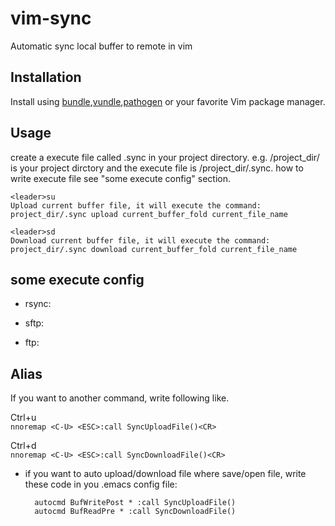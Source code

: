 vim-sync
========

Automatic sync local buffer to remote in vim


Installation
----

Install using [bundle],[vundle],[pathogen] or your favorite Vim package manager.

Usage
----

create a execute file called .sync in your project directory.
e.g. /project_dir/ is your project dirctory and the execute file is /project_dir/.sync. how to write execute file see "some execute config" section.

    <leader>su
    Upload current buffer file, it will execute the command: project_dir/.sync upload current_buffer_fold current_file_name
    
    <leader>sd
    Download current buffer file, it will execute the command: project_dir/.sync download current_buffer_fold current_file_name

some execute config
----
* rsync:
    
* sftp:
    
* ftp:


Alias
----
  
If you want to another command, write following like.

Ctrl+u  
    `nnoremap <C-U> <ESC>:call SyncUploadFile()<CR>`
    
Ctrl+d  
    `nnoremap <C-U> <ESC>:call SyncDownloadFile()<CR>`
    
* if you want to auto upload/download file where save/open file, write these code in you .emacs config file:
 
        autocmd BufWritePost * :call SyncUploadFile()
        autocmd BufReadPre * :call SyncDownloadFile()

    
[bundle]:https://github.com/bundler/bundler/
[vundle]:https://github.com/gmarik/vundle/
[pathogen]:https://github.com/tpope/vim-pathogen/

